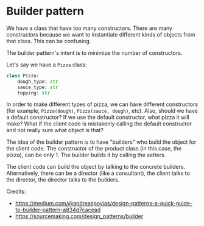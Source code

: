 # Builder pattern

We have a class that have too many constructors. There are many constructors because we want to instantiate different kinds of objects from that class. This can be confusing.

The builder pattern's intent is to minimize the number of constructors.

Let's say we have a `Pizza` class:

```python
class Pizza:
    dough_type: str
    sauce_type: str
    topping: str
```

In order to make different types of pizza, we can have different constructors (for example, `Pizza(dough)`, `Pizza(sauce, dough)`, etc). Also, should we have a default constructor? If we use the default constructor, what pizza it will make? What if the client code is mistakenly calling the default constructor and not really sure what object is that?

The idea of the builder pattern is to have "builders" who build the object for the client code. The constructor of the product class (in this case, the pizza), can be only 1. The builder builds it by calling the setters.

The client code can build the object by talking to the concrete builders. Alternatively, there can be a director (like a consultant), the client talks to the director, the director talks to the builders.

Credits:

- https://medium.com/@andreaspoyias/design-patterns-a-quick-guide-to-builder-pattern-a834d7cacead
- https://sourcemaking.com/design_patterns/builder
